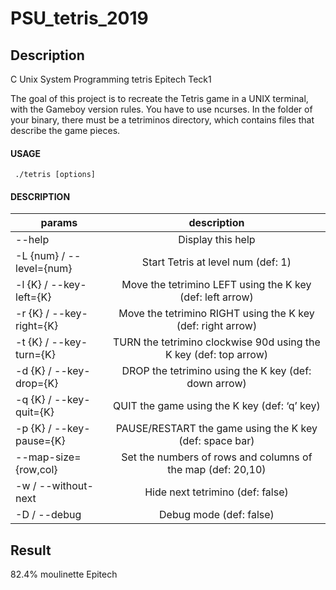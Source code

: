 # PSU_tetris_2019

## Description
C Unix System Programming tetris Epitech Teck1

The goal of this project is to recreate the Tetris game in a UNIX terminal, with the Gameboy version rules.
You have to use ncurses.
In the folder of your binary, there must be a tetriminos directory, which contains files that describe the game
pieces.

#### USAGE
     ./tetris [options]

#### DESCRIPTION
| params                         | description                                                        |
| ------------------------------ |:------------------------------------------------------------------:|
|    --help                      |  Display this help                                                 |
|    -L {num} / --level={num}    |  Start Tetris at level num (def: 1)                                |
|    -l {K} / --key-left={K}     |  Move the tetrimino LEFT using the K key (def: left arrow)         |
|    -r {K} / --key-right={K}    |  Move the tetrimino RIGHT using the K key (def: right arrow)       |
|    -t {K} / --key-turn={K}     |  TURN the tetrimino clockwise 90d using the K key (def: top arrow) |
|    -d {K} / --key-drop={K}     |  DROP the tetrimino using the K key (def: down arrow)              |
|    -q {K} / --key-quit={K}     |  QUIT the game using the K key (def: ‘q’ key)                      |
|    -p {K} / --key-pause={K}    |  PAUSE/RESTART the game using the K key (def: space bar)           |
|    --map-size={row,col}        |  Set the numbers of rows and columns of the map (def: 20,10)       |
|    -w / --without-next         |  Hide next tetrimino (def: false)                                  |
|    -D / --debug                |  Debug mode (def: false)                                           |

## Result
82.4% moulinette Epitech